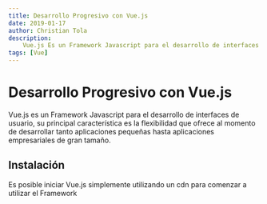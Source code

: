 ```yaml
---
title: Desarrollo Progresivo con Vue.js
date: 2019-01-17
author: Christian Tola
description:
    Vue.js Es un Framework Javascript para el desarrollo de interfaces de usuario.
tags: [Vue]
---
```


# Desarrollo Progresivo con Vue.js

<Info />

Vue.js es un Framework Javascript para el desarrollo de interfaces de usuario, su principal característica es la flexibilidad que ofrece al momento de desarrollar tanto aplicaciones pequeñas hasta aplicaciones empresariales de gran tamaño.

## Instalación

Es posible iniciar Vue.js simplemente utilizando un cdn para comenzar a utilizar el Framework